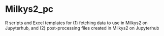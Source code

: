 # Milkys2_pc
R scripts and Excel templates for (1) fetching data to use in Milkys2 on Jupyterhub, and (2) post-processing files created in Milkys2 on Jupyterhub
